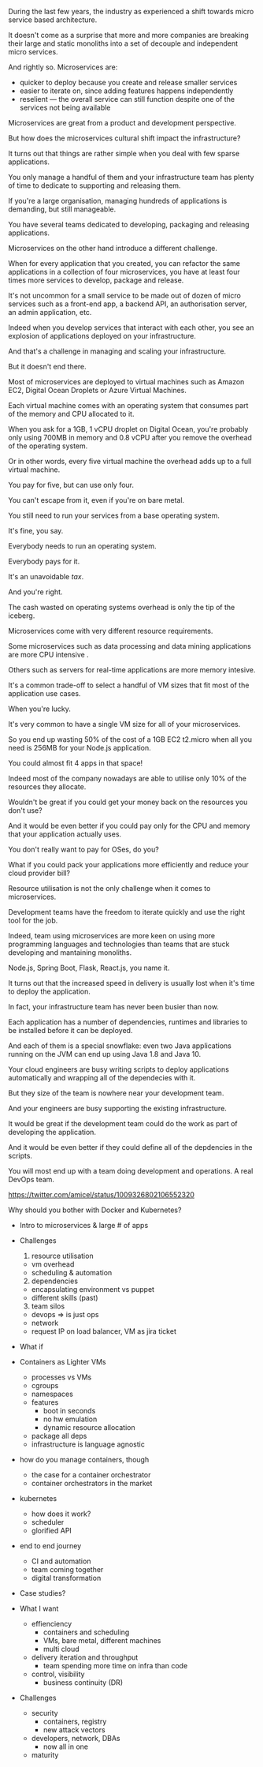 During the last few years, the industry as experienced a shift towards micro service based architecture.

It doesn't come as a surprise that more and more companies are breaking their large and static monoliths into a set of decouple and independent micro services.

And rightly so. Microservices are:

- quicker to deploy because you create and release smaller services
- easier to iterate on, since adding features happens independently
- reselient — the overall service can still function despite one of the services not being available

Microservices are great from a product and development perspective.

But how does the microservices cultural shift impact the infrastructure?

It turns out that things are rather simple when you deal with few sparse applications.

You only manage a handful of them and your infrastructure team has plenty of time to dedicate to supporting and releasing them.

If you're a large organisation, managing hundreds of applications is demanding, but still manageable.

You have several teams dedicated to developing, packaging and releasing applications.

Microservices on the other hand introduce a different challenge.

When for every application that you created, you can refactor the same applications in a collection of four microservices, you have at least four times more services to develop, package and release.

It's not uncommon for a small service to be made out of dozen of micro services such as a front-end app, a backend API, an authorisation server, an admin application, etc.

Indeed when you develop services that interact with each other, you see an explosion of applications deployed on your infrastructure.

And that's a challenge in managing and scaling your infrastructure.

But it doesn't end there.

Most of microservices are deployed to virtual machines such as Amazon EC2, Digital Ocean Droplets or Azure Virtual Machines.

Each virtual machine comes with an operating system that consumes part of the memory and CPU allocated to it.

When you ask for a 1GB, 1 vCPU droplet on Digital Ocean, you're probably only using 700MB in memory and 0.8 vCPU after you remove the overhead of the operating system.

Or in other words, every five virtual machine the overhead adds up to a full virtual machine.

You pay for five, but can use only four.

You can't escape from it, even if you're on bare metal.

You still need to run your services from a base operating system.

It's fine, you say.

Everybody needs to run an operating system.

Everybody pays for it.

It's an unavoidable _tax_.

And you're right.

The cash wasted on operating systems overhead is only the tip of the iceberg.

Microservices come with very different resource requirements.

Some microservices such as data processing and data mining applications are more CPU intensive .

Others such as servers for real-time applications are more memory intesive.

It's a common trade-off to select a handful of VM sizes that fit most of the application use cases.

When you're lucky.

It's very common to have a single VM size for all of your microservices.

So you end up wasting 50% of the cost of a 1GB EC2 t2.micro when all you need is 256MB for your Node.js application.

You could almost fit 4 apps in that space!

Indeed most of the company nowadays are able to utilise only 10% of the resources they allocate.

Wouldn't be great if you could get your money back on the resources you don't use?

And it would be even better if you could pay only for the CPU and memory that your application actually uses.

You don't really want to pay for OSes, do you?

What if you could pack your applications more efficiently and reduce your cloud provider bill?

Resource utilisation is not the only challenge when it comes to microservices.

Development teams have the freedom to iterate quickly and use the right tool for the job.

Indeed, team using microservices are more keen on using more programming languages and technologies than teams that are stuck developing and mantaining monoliths.

Node.js, Spring Boot, Flask, React.js, you name it.

It turns out that the increased speed in delivery is usually lost when it's time to deploy the application.

In fact, your infrastructure team has never been busier than now.

Each application has a number of dependencies, runtimes and libraries to be installed before it can be deployed.

And each of them is a special snowflake: even two Java applications running on the JVM can end up using Java 1.8 and Java 10.

Your cloud engineers are busy writing scripts to deploy applications automatically and wrapping all of the dependecies with it.

But they size of the team is nowhere near your development team.

And your engineers are busy supporting the existing infrastructure.

It would be great if the development team could do the work as part of developing the application.

And it would be even better if they could define all of the depdencies in the scripts.

You will most end up with a team doing development and operations. A real DevOps team.




https://twitter.com/amicel/status/1009326802106552320





Why should you bother with Docker and Kubernetes?

- Intro to microservices & large # of apps
- Challenges
  1. resource utilisation
    - vm overhead
    - scheduling & automation
  2. dependencies
    - encapsulating environment vs puppet
    - different skills (past)
  3. team silos
    - devops => is just ops
    - network
    - request IP on load balancer, VM as jira ticket
- What if
- Containers as Lighter VMs
  - processes vs VMs
  - cgroups
  - namespaces
  - features
    - boot in seconds
    - no hw emulation
    - dynamic resource allocation
  - package all deps
  - infrastructure is language agnostic
- how do you manage containers, though
  - the case for a container orchestrator
  - container orchestrators in the market
- kubernetes
  - how does it work?
  - scheduler
  - glorified API
- end to end journey
  - CI and automation
  - team coming together
  - digital transformation
- Case studies?


- What I want
  - effienciency
    - containers and scheduling
    - VMs, bare metal, different machines
    - multi cloud
  - delivery iteration and throughput
    - team spending more time on infra than code
  - control, visibility
    - business continuity (DR)
- Challenges
  - security
    - containers, registry
    - new attack vectors
  - developers, network, DBAs
    - now all in one
  - maturity


